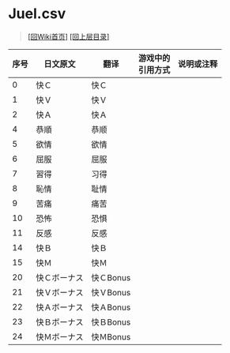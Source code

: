 ﻿# Juel.csv

> [\[回Wiki首页\]](/Wiki)
> [\[回上层目录\]](/Wiki/csv_instructions)

序号|日文原文|翻译|游戏中的<br/>引用方式|说明或注释
----|----|----|----|----
0|快Ｃ|快Ｃ||
1|快Ｖ|快Ｖ||
2|快Ａ|快Ａ||
4|恭順|恭顺||
5|欲情|欲情||
6|屈服|屈服||
7|習得|习得||
8|恥情|耻情||
9|苦痛|痛苦||
10|恐怖|恐惧||
11|反感|反感||
14|快Ｂ|快Ｂ||
15|快Ｍ|快Ｍ||
20|快Ｃボーナス|快ＣBonus||
21|快Ｖボーナス|快ＶBonus||
22|快Ａボーナス|快ＡBonus||
23|快Ｂボーナス|快ＢBonus||
24|快Ｍボーナス|快ＭBonus||
